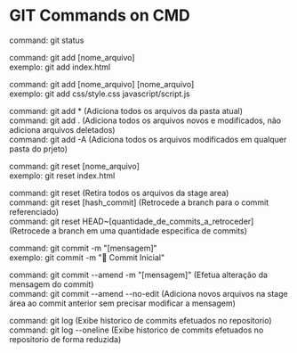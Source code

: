 # GIT Commands on CMD

command: git status

command: git add [nome_arquivo]<br>
exemplo: git add index.html

command: git add [nome_arquivo] [nome_arquivo]<br>
exemplo: git add css/style.css javascript/script.js

command: git add *  (Adiciona todos os arquivos da pasta atual)<br>
command: git add .  (Adiciona todos os arquivos novos e modificados, não adiciona arquivos deletados)<br>
command: git add -A (Adiciona todos os arquivos modificados em qualquer pasta do prjeto)

command: git reset [nome_arquivo]<br>
exemplo: git reset index.html

command: git reset  (Retira todos os arquivos da stage area)<br>
command: git reset [hash_commit] (Retrocede a branch para o commit referenciado)<br>
command: git reset HEAD~[quantidade_de_commits_a_retroceder] (Retrocede a branch em uma quantidade especifica de commits)

command: git commit -m "[mensagem]"<br>
exemplo: git commit -m ":tada: Commit Inicial"

command: git commit --amend -m "[mensagem]" (Efetua alteração da mensagem do commit)<br>
command: git commit --amend --no-edit (Adiciona novos arquivos na stage área ao commit anterior sem precisar modificar a mensagem)

command: git log           (Exibe historico de commits efetuados no repositorio)<br>
command: git log --oneline (Exibe historico de commits efetuados no repositorio de forma reduzida)

